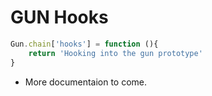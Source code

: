 # GUN Hooks

```js
Gun.chain['hooks'] = function (){
    return 'Hooking into the gun prototype'
}
```

- More documentaion to come.
